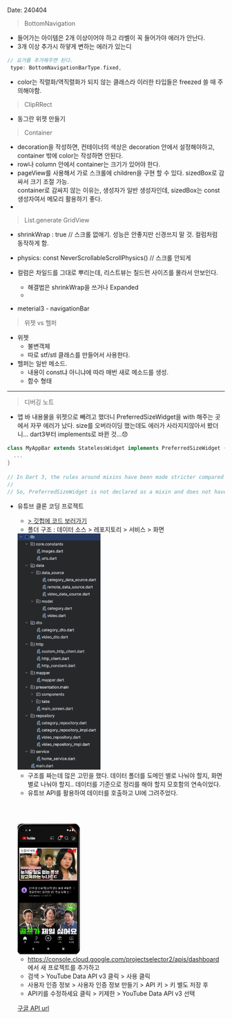 Date: 240404

> BottomNavigation
  - 들어가는 아이템은 2개 이상이어야 하고 라벨이 꼭 들어가야 에러가 안난다.
  - 3개 이상 추가시 하얗게 변하는 에러가 있는디
  ~~~dart
  // 요거를 추가해주면 된다.
   type: BottomNavigationBarType.fixed,
  ~~~

  - color는 직렬화/역직렬화가 되지 않는 클래스라 이러한 타입들은 freezed 쓸 때 주의해야함. 

> ClipRRect  
- 동그란 위젯 만들기 
> Container  
 - decoration을 작성하면, 컨테이너의 색상은 decoration 안에서 설정해야하고, container 밖에 color는 작성하면 안된다.  
 - row나 column 안에서 container는 크기가 있어야 한다.  
 - pageView를 사용해서 가로 스크롤에 children을 구현 할 수 있다. sizedBox로 감싸서 크기 조절 가능.  
    container로 감싸지 않는 이유는, 생성자가 일반 생성자인데, sizedBox는 const 생성자여서 메모리 활용하기 좋다.  
 - 
>  List.generate
> GridView
- shrinkWrap : true // 스크롤 없애기. 성능은 안좋지만 신경쓰지 말 것. 컬럼처럼 동작하게 함.
- physics: const NeverScrollableScrollPhysics() // 스크롤 안되게 

- 컬럼은 차일드를 그대로 뿌리는데, 리스트뷰는 칠드런 사이즈를 몰라서 안보인다.
  - 해결법은 shrinkWrap을 쓰거나 Expanded
  - 
- meterial3 - navigationBar
> 위젯 vs 헬퍼
- 위젯
   - 불변객체
   - 따로 stf/stl 클래스를 만들어서 사용한다.
- 헬퍼는 일반 메소드. 
  - 내용이 const냐 아니냐에 따라 매번 새로 메소드를 생성.
  - 함수 형태


---- 
> 디버깅 노트

- 앱 바 내용물을 위젯으로 빼려고 했더니 PreferredSizeWidget을 with 해주는 곳에서 자꾸 에러가 났다.
size를 오버라이딩 했는데도 에러가 사라지지않아서 봤더니... dart3부터 implements로 바뀐 것...😞
~~~dart
class MyAppBar extends StatelessWidget implements PreferredSizeWidget {
  ...
}

// In Dart 3, the rules around mixins have been made stricter compared to previous versions. As mentioned in the release notes, any class could be used as a mixin before Dart 3, as long as it had no declared constructors and no superclass other than Object. In Dart 3, classes declared in libraries at language version 3.0 or later can't be used as mixins unless they are explicitly marked with the mixin keyword.
//
// So, PreferredSizeWidget is not declared as a mixin and does not have the mixin keyword in its definition. This is why the error is encountered when using it as a mixin.

~~~

- 유튜브 클론 코딩 프로젝트 
  - [> 깃헙에 코드 보러가기](https://github.com/somarok/youtube_clone_coding)
  - 폴더 구조 :  데이터 소스 > 레포지토리 > 서비스 > 화면    

  <img src="image.png" width="40%"/>  


  - 구조를 짜는데 많은 고민을 했다. 데이터 폴더를 도메인 별로 나눠야 할지, 화면 별로 나눠야 할지..
    데이터를 기준으로 정리를 해야 할지 모호함의 연속이었다.   
  - 유튜브 API를 활용하여 데이터를 호출하고 UI에 그려주었다.  

  </br></br>

    <img src="image-1.png" width="30%"/>

  - https://console.cloud.google.com/projectselector2/apis/dashboard 에서 새 프로젝트를 추가하고
  - 검색 > YouTube Data API v3 클릭 > 사용 클릭 
  - 사용자 인증 정보 > 사용자 인증 정보 만들기 > API 키 > 키 별도 저장 후
  - API키를 수정하세요 클릭 > 키제한 > YouTube Data API v3 선택
  
  [구글 API url](https://www.googleapis.com/youtube/v3/videos?part=snippet&chart=mostPopular&maxResults=25&regionCode=kr&key=API키)
